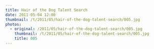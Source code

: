```yaml
---
title: Hair of the Dog Talent Search
date: 2011-05-04 12:00
thumbnail: /t/2011/05/hair-of-the-dog-talent-search/005.jpg
photos:
  - original: /2011/05/hair-of-the-dog-talent-search/005.jpg
    thumbnail: /t/2011/05/hair-of-the-dog-talent-search/005.jpg
    title: 005
---
```


